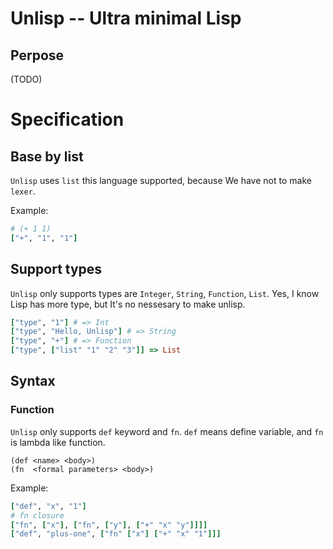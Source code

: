 # Unlisp -- Ultra minimal Lisp

## Perpose

(TODO)

# Specification

## Base by list

`Unlisp` uses `list` this language supported, because We have not to make `lexer`.

Example:

```rb
# (+ 1 1)
["+", "1", "1"]
```

## Support types

`Unlisp` only supports types are `Integer`, `String`, `Function`, `List`. Yes, I know Lisp has more type, but It's no nessesary to make unlisp.

```rb
["type", "1"] # => Int
["type", "Hello, Unlisp"] # => String
["type", "+"] # => Function
["type", ["list" "1" "2" "3"]] => List
```

## Syntax

### Function

`Unlisp` only supports `def` keyword and `fn`. `def` means define variable, and `fn` is lambda like function.

```
(def <name> <body>)
(fn  <formal parameters> <body>)
```

Example:

```rb
["def", "x", "1"]
# fn closure
["fn", ["x"], ["fn", ["y"], ["+" "x" "y"]]]]
["def", "plus-one", ["fn" ["x"] ["+" "x" "1"]]]
```
